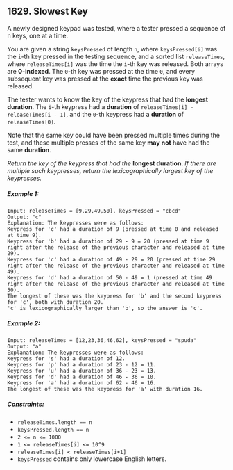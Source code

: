 ## 1629. Slowest Key

A newly designed keypad was tested, where a tester pressed a sequence of n keys, one at a time.

You are given a string ```keysPressed``` of length ```n```, where ```keysPressed[i]``` was the ```i```-th key pressed in the testing sequence, and a sorted list ```releaseTimes```, where ```releaseTimes[i]``` was the time the ```i```-th key was released. Both arrays are **0-indexed**. The ```0```-th key was pressed at the time ```0```, and every subsequent key was pressed at the **exact** time the previous key was released.

The tester wants to know the key of the keypress that had the **longest duration**. The ```i```-th keypress had a **duration** of ```releaseTimes[i] - releaseTimes[i - 1]```, and the ```0```-th keypress had a **duration** of ```releaseTimes[0]```.

Note that the same key could have been pressed multiple times during the test, and these multiple presses of the same key **may not** have had the same **duration**.

*Return the key of the keypress that had the* **longest duration**. *If there are multiple such keypresses, return the lexicographically largest key of the keypresses.*

##### Example 1:
```
Input: releaseTimes = [9,29,49,50], keysPressed = "cbcd"
Output: "c"
Explanation: The keypresses were as follows:
Keypress for 'c' had a duration of 9 (pressed at time 0 and released at time 9).
Keypress for 'b' had a duration of 29 - 9 = 20 (pressed at time 9 right after the release of the previous character and released at time 29).
Keypress for 'c' had a duration of 49 - 29 = 20 (pressed at time 29 right after the release of the previous character and released at time 49).
Keypress for 'd' had a duration of 50 - 49 = 1 (pressed at time 49 right after the release of the previous character and released at time 50).
The longest of these was the keypress for 'b' and the second keypress for 'c', both with duration 20.
'c' is lexicographically larger than 'b', so the answer is 'c'.
```
##### Example 2:
```
Input: releaseTimes = [12,23,36,46,62], keysPressed = "spuda"
Output: "a"
Explanation: The keypresses were as follows:
Keypress for 's' had a duration of 12.
Keypress for 'p' had a duration of 23 - 12 = 11.
Keypress for 'u' had a duration of 36 - 23 = 13.
Keypress for 'd' had a duration of 46 - 36 = 10.
Keypress for 'a' had a duration of 62 - 46 = 16.
The longest of these was the keypress for 'a' with duration 16.
```

##### Constraints:

* ```releaseTimes.length == n```
* ```keysPressed.length == n```
* ```2 <= n <= 1000```
* ```1 <= releaseTimes[i] <= 10^9```
* ```releaseTimes[i] < releaseTimes[i+1]```
* ```keysPressed``` contains only lowercase English letters.